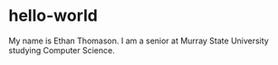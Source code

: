 # hello-world

My name is Ethan Thomason.  I am a senior at Murray State University studying Computer Science.
